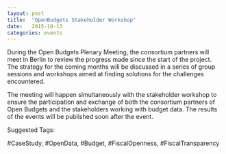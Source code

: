 ```yaml
---
layout: post
title:  "OpenBudgets Stakeholder Workshop"
date:   2015-10-13
categories: events
---
```

During the Open Budgets Plenary Meeting, the consortium partners will meet in Berlin to review the progress made since the start of the project. The strategy for the coming months will be discussed in a series of group sessions and workshops aimed at finding solutions for the challenges encountered. 

The meeting will happen simultaneously with the stakeholder workshop to ensure the participation and exchange of both the consortium partners of Open Budgets and the stakeholders working with budget data. The results of the events will be published soon after the event. 

Suggested Tags:

 #CaseStudy, #OpenData, #Budget, #FiscalOpenness, #FiscalTransparency